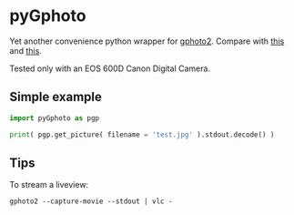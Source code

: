 # pyGphoto

Yet another convenience python wrapper for [gphoto2](http://www.gphoto.org/). Compare with [this](https://github.com/jcarnu/pygphotoshot) and [this](https://github.com/Soreine/pygphoto).

Tested only with an EOS 600D Canon Digital Camera.

## Simple example

```python
import pyGphoto as pgp

print( pgp.get_picture( filename = 'test.jpg' ).stdout.decode() )
```

## Tips

To stream a liveview:
```
gphoto2 --capture-movie --stdout | vlc -
```
